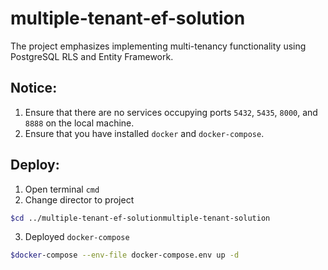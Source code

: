 # multiple-tenant-ef-solution

The project emphasizes implementing multi-tenancy functionality using PostgreSQL RLS and Entity Framework.

## Notice:
1. Ensure that there are no services occupying ports `5432`, `5435`, `8000`, and `8888` on the local machine.
2. Ensure that you have installed `docker` and `docker-compose`.

## Deploy:
1. Open terminal `cmd`
2. Change director to project  
```bash
$cd ../multiple-tenant-ef-solutionmultiple-tenant-solution
```
3. Deployed `docker-compose`  

```bash
$docker-compose --env-file docker-compose.env up -d  
```
